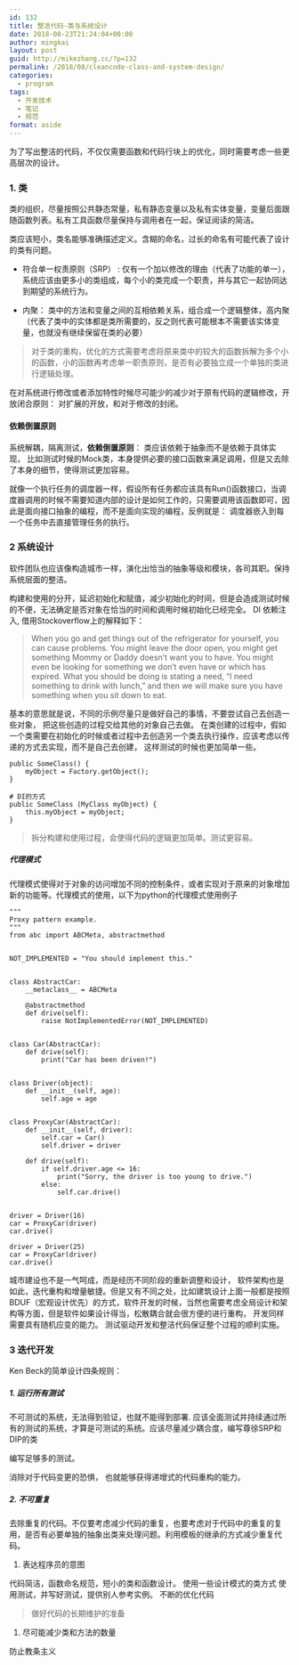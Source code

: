 ```yaml
---
id: 132
title: 整洁代码-类与系统设计
date: 2018-08-23T21:24:04+00:00
author: mingkai
layout: post
guid: http://mikezhang.cc/?p=132
permalink: /2018/08/cleancode-class-and-system-design/
categories:
  - program
tags:
  - 开发技术
  - 笔记
  - 规范
format: aside
---
```

为了写出整洁的代码，不仅仅需要函数和代码行块上的优化，同时需要考虑一些更高层次的设计。

### 1&#46; 类

类的组织，尽量按照公共静态常量，私有静态变量以及私有实体变量，变量后面跟随函数列表。私有工具函数尽量保持与调用者在一起，保证阅读的简洁。

类应该短小，类名能够准确描述定义。含糊的命名，过长的命名有可能代表了设计的类有问题。

  * 符合单一权责原则（SRP） : 仅有一个加以修改的理由（代表了功能的单一）， 系统应该由更多小的类组成，每个小的类完成一个职责，并与其它一起协同达到期望的系统行为。

  * 内聚： 类中的方法和变量之间的互相依赖关系，组合成一个逻辑整体，高内聚（代表了类中的实体都是类所需要的，反之则代表可能根本不需要该实体变量，也就没有继续保留在类的必要）

> 对于类的重构，优化的方式需要考虑将原来类中的较大的函数拆解为多个小的函数，小的函数再考虑单一职责原则，是否有必要独立成一个单独的类进行逻辑处理。

在对系统进行修改或者添加特性时候尽可能少的减少对于原有代码的逻辑修改，开放闭合原则： 对扩展的开放，和对于修改的封闭。

#### 依赖倒置原则

系统解耦，隔离测试，**依赖倒置原则**： 类应该依赖于抽象而不是依赖于具体实现， 比如测试时候的Mock类，本身提供必要的接口函数来满足调用，但是又去除了本身的细节，使得测试更加容易。

就像一个执行任务的调度器一样，假设所有任务都应该具有Run()函数接口，当调度器调用的时候不需要知道内部的设计是如何工作的，只需要调用该函数即可，因此是面向接口抽象的编程，而不是面向实现的编程，反例就是： 调度器嵌入到每一个任务中去直接管理任务的执行。

### 2 系统设计

软件团队也应该像构造城市一样，演化出恰当的抽象等级和模块，各司其职。保持系统层面的整洁。

构建和使用的分开，延迟初始化和赋值，减少初始化的时间，但是会造成测试时候的不便，无法确定是否对象在恰当的时间和调用时候初始化已经完全。 DI 依赖注入, 借用Stockoverflow上的解释如下：

> When you go and get things out of the refrigerator for yourself, you can cause problems. You might leave the door open, you might get something Mommy or Daddy doesn&#8217;t want you to have. You might even be looking for something we don&#8217;t even have or which has expired. What you should be doing is stating a need, &#8220;I need something to drink with lunch,&#8221; and then we will make sure you have something when you sit down to eat.

基本的意思就是说，不同的示例尽量只是做好自己的事情，不要尝试自己去创造一些对象， 把这些创造的过程交给其他的对象自己去做。 在类创建的过程中，假如一个类需要在初始化的时候或者过程中去创造另一个类去执行操作，应该考虑以传递的方式去实现，而不是自己去创建， 这样测试的时候也更加简单一些。

    public SomeClass() {
        myObject = Factory.getObject();
    }
    
    # DI的方式
    public SomeClass (MyClass myObject) {
        this.myObject = myObject;
    }
    

> 拆分构建和使用过程，会使得代码的逻辑更加简单。测试更容易。

##### 代理模式

代理模式使得对于对象的访问增加不同的控制条件，或者实现对于原来的对象增加新的功能等。代理模式的使用，以下为python的代理模式使用例子

    """
    Proxy pattern example.
    """
    from abc import ABCMeta, abstractmethod
    
    
    NOT_IMPLEMENTED = "You should implement this."
    
    
    class AbstractCar:
        __metaclass__ = ABCMeta
    
        @abstractmethod
        def drive(self):
            raise NotImplementedError(NOT_IMPLEMENTED)
    
    
    class Car(AbstractCar):
        def drive(self):
            print("Car has been driven!")
    
    
    class Driver(object):
        def __init__(self, age):
            self.age = age
    
    
    class ProxyCar(AbstractCar):
        def __init__(self, driver):
            self.car = Car()
            self.driver = driver
    
        def drive(self):
            if self.driver.age <= 16:
                print("Sorry, the driver is too young to drive.")
            else:
                self.car.drive()
    
    
    driver = Driver(16)
    car = ProxyCar(driver)
    car.drive()
    
    driver = Driver(25)
    car = ProxyCar(driver)
    car.drive()
    

城市建设也不是一气呵成，而是经历不同阶段的重新调整和设计， 软件架构也是如此，迭代重构和增量敏捷。但是又有不同之处，比如建筑设计上面一般都是按照BDUF（宏观设计优先）的方式，软件开发的时候，当然也需要考虑全局设计和架构等方面，但是软件如果设计得当，松散耦合就会很方便的进行重构， 开发同样需要具有随机应变的能力。 测试驱动开发和整洁代码保证整个过程的顺利实施。

### 3 迭代开发

Ken Beck的简单设计四条规则：

##### 1&#46; 运行所有测试

不可测试的系统，无法得到验证，也就不能得到部署. 应该全面测试并持续通过所有的测试的系统，才算是可测试的系统。应该尽量减少耦合度，编写尊徐SRP和DIP的类

编写足够多的测试。

消除对于代码变更的恐惧， 也就能够获得递增式的代码重构的能力。

##### 2&#46; 不可重复

去除重复的代码。不仅要考虑减少代码的重复，也要考虑对于代码中的重复的复用，是否有必要单独的抽象出类来处理问题。利用模板的继承的方式减少重复代码。

  1. 表达程序员的意图

代码简洁，函数命名规范，短小的类和函数设计。 使用一些设计模式的类方式 使用测试，并写好测试，提供别人参考实例。 不断的优化代码

> 做好代码的长期维护的准备

  1. 尽可能减少类和方法的数量

防止教条主义